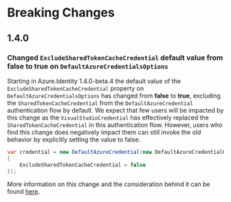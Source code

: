 # Breaking Changes

## 1.4.0

### Changed `ExcludeSharedTokenCacheCredential` default value from __false__ to __true__ on `DefaultAzureCredentialsOptions`

Starting in Azure.Identity 1.4.0-beta.4 the default value of the `ExcludeSharedTokenCacheCredential` property on `DefaultAzureCredentialsOptions` has changed from __false__ to __true__, excluding the `SharedTokenCacheCredential` from the `DefaultAzureCredential` authentication flow by default. We expect that few users will be impacted by this change as the `VisualStudioCredential` has effectively replaced the `SharedTokenCacheCredential` in this authentication flow. However, users who find this change does negatively impact them can still invoke the old behavior by explicitly setting the value to false.

```C# Snippet:Identity_BreakingChanges_SetExcludeSharedTokenCacheCredentialToFalse
var credential = new DefaultAzureCredential(new DefaultAzureCredentialOptions
{
    ExcludeSharedTokenCacheCredential = false
});
```

More information on this change and the consideration behind it can be found [here](https://github.com/Azure/azure-sdk/issues/1970).